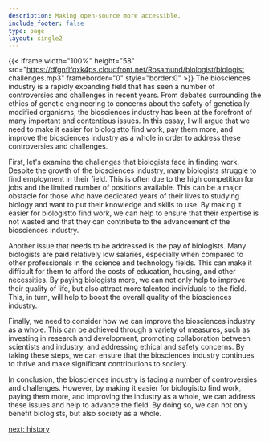 ```yaml
---
description: Making open-source more accessible.
include_footer: false
type: page
layout: single2
---
```


{{< iframe width="100%" height="58" src="https://dfgnflfqxk4ps.cloudfront.net/Rosamund/biologist/biologist challenges.mp3" frameborder="0" style="border:0" >}}
The biosciences industry is a rapidly expanding field that has seen a number of controversies and challenges in recent years. From debates surrounding the ethics of genetic engineering to concerns about the safety of genetically modified organisms, the biosciences industry has been at the forefront of many important and contentious issues. In this essay, I will argue that we need to make it easier for biologistto find work, pay them more, and improve the biosciences industry as a whole in order to address these controversies and challenges.

First, let's examine the challenges that biologists face in finding work. Despite the growth of the biosciences industry, many biologists struggle to find employment in their field. This is often due to the high competition for jobs and the limited number of positions available. This can be a major obstacle for those who have dedicated years of their lives to studying biology and want to put their knowledge and skills to use. By making it easier for biologistto find work, we can help to ensure that their expertise is not wasted and that they can contribute to the advancement of the biosciences industry.

Another issue that needs to be addressed is the pay of biologists. Many biologists are paid relatively low salaries, especially when compared to other professionals in the science and technology fields. This can make it difficult for them to afford the costs of education, housing, and other necessities. By paying biologists more, we can not only help to improve their quality of life, but also attract more talented individuals to the field. This, in turn, will help to boost the overall quality of the biosciences industry.

Finally, we need to consider how we can improve the biosciences industry as a whole. This can be achieved through a variety of measures, such as investing in research and development, promoting collaboration between scientists and industry, and addressing ethical and safety concerns. By taking these steps, we can ensure that the biosciences industry continues to thrive and make significant contributions to society.

In conclusion, the biosciences industry is facing a number of controversies and challenges. However, by making it easier for biologistto find work, paying them more, and improving the industry as a whole, we can address these issues and help to advance the field. By doing so, we can not only benefit biologists, but also society as a whole.


<a href="https://workdojos.com/biologist/history">next: history</a>
